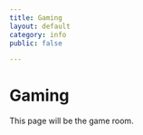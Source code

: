 ```yaml
---
title: Gaming
layout: default
category: info
public: false

---
```


# Gaming

This page will be the game room.